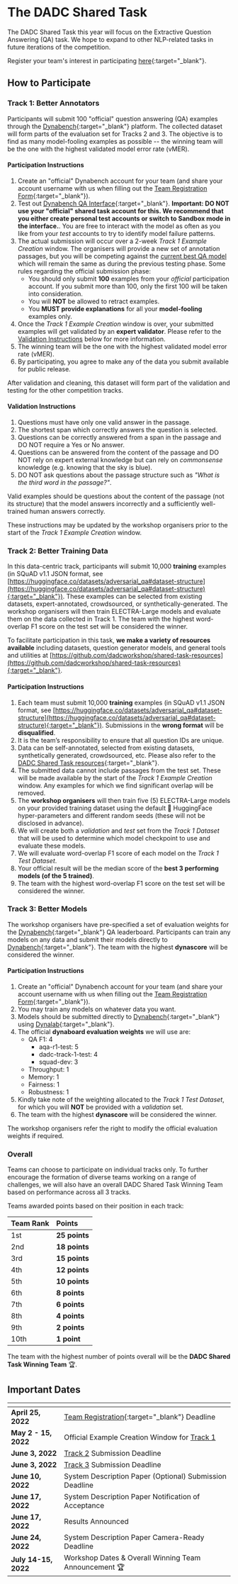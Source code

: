 # The DADC Shared Task
The DADC Shared Task this year will focus on the Extractive Question Answering (QA) task. We hope to expand to other NLP-related tasks in future iterations of the competition.

Register your team's interest in participating [here](https://docs.google.com/forms/d/e/1FAIpQLSfKXEFdkgkvxzZfvtT7EXhmzHjpzTYldca76Fd4P8APfvyGBA/viewform){:target="_blank"}.


## How to Participate
### Track 1: Better Annotators
Participants will submit 100 "official" question answering (QA) examples through the [Dynabench](https://dynabench.org/tasks/qa){:target="_blank"} platform. The collected dataset will form parts of the evaluation set for Tracks 2 and 3. The objective is to find as many model-fooling examples as possible -- the winning team will be the one with the highest validated model error rate (vMER).

#### Participation Instructions
1. Create an "official" Dynabench account for your team (and share your account username with us when filling out the [Team Registration Form](https://docs.google.com/forms/d/e/1FAIpQLSfKXEFdkgkvxzZfvtT7EXhmzHjpzTYldca76Fd4P8APfvyGBA/viewform){:target="_blank"}).
1. Test out [Dynabench QA Interface](https://dynabench.org/tasks/qa/create){:target="_blank"}. **Important: DO NOT use your "official" shared task account for this. We recommend that you either create personal test accounts or switch to Sandbox mode in the interface.**. You are free to interact with the model as often as you like from your *test* accounts to try to identify model failure patterns.
1. The actual submission will occur over a 2-week *Track 1 Example Creation* window. The organisers will provide a new set of annotation passages, but you will be competing against the [current best QA model](https://dynabench.org/models/109) which will remain the same as during the previous testing phase. Some rules regarding the official submission phase:
    * You should only submit **100** examples from your *official* participation account. If you submit more than 100, only the first 100 will be taken into consideration.
    * You will **NOT** be allowed to retract examples.
    * You **MUST provide explanations** for all your **model-fooling** examples only.
1. Once the *Track 1 Example Creation* window is over, your submitted examples will get validated by an **expert validator**. Please refer to the [Validation Instructions](/shared-task.html#validation-instructions) below for more information.
1. The winning team will be the one with the highest validated model error rate (vMER).
1. By participating, you agree to make any of the data you submit available for public release.

After validation and cleaning, this dataset will form part of the validation and testing for the other competition tracks.

#### Validation Instructions

1. Questions must have only one valid answer in the passage.
1. The shortest span which correctly answers the question is selected.
1. Questions can be correctly answered from a span in the passage and DO NOT require a Yes or No answer.
1. Questions can be answered from the content of the passage and DO NOT rely on expert external knowledge but can rely on *commonsense* knowledge (e.g. knowing that the sky is blue).
1. DO NOT ask questions about the passage structure such as *"What is the third word in the passage?"*.

Valid examples should be questions about the content of the passage (not its structure) that the model answers incorrectly and a sufficiently well-trained human answers correctly.

These instructions may be updated by the workshop organisers prior to the start of the *Track 1 Example Creation* window.


### Track 2: Better Training Data
In this data-centric track, participants will submit 10,000 **training** examples (in SQuAD v1.1 JSON format, see [https://huggingface.co/datasets/adversarial_qa#dataset-structure](https://huggingface.co/datasets/adversarial_qa#dataset-structure){:target="_blank"}). These examples can be selected from existing datasets, expert-annotated, crowdsourced, or synthetically-generated. The workshop organisers will then train ELECTRA-Large models and evaluate them on the data collected in Track 1. The team with the highest word-overlap F1 score on the test set will be considered the winner.

To facilitate participation in this task, **we make a variety of resources available** including datasets, question generator models, and general tools and utilities at [https://github.com/dadcworkshop/shared-task-resources](https://github.com/dadcworkshop/shared-task-resources){:target="_blank"}.

#### Participation Instructions
1. Each team must submit 10,000 **training** examples (in SQuAD v1.1 JSON format, see [https://huggingface.co/datasets/adversarial_qa#dataset-structure](https://huggingface.co/datasets/adversarial_qa#dataset-structure){:target="_blank"}). Submissions in the **wrong format** will be **disqualified**.
1. It is the team’s responsibility to ensure that all question IDs are unique.
1. Data can be self-annotated, selected from existing datasets, synthetically generated, crowdsourced, etc. Please also refer to the [DADC Shared Task resources](https://github.com/dadcworkshop/shared-task-resources){:target="_blank"}.
1. The submitted data cannot include passages from the test set. These will be made available by the start of the *Track 1 Example Creation* window. Any examples for which we find significant overlap will be removed.
1. The **workshop organisers** will then train five (5) ELECTRA-Large models on your provided training dataset using the default 🤗 HuggingFace hyper-parameters and different random seeds (these will not be disclosed in advance).
1. We will create both a *validation* and *test* set from the *Track 1 Dataset* that will be used to determine which model checkpoint to use and evaluate these models.
1. We will evaluate word-overlap F1 score of each model on the *Track 1 Test Dataset*.
1. Your official result will be the median score of the **best 3 performing models (of the 5 trained)**.
1. The team with the highest word-overlap F1 score on the test set will be considered the winner.


### Track 3: Better Models
The workshop organisers have pre-specified a set of evaluation weights for the [Dynabench](https://dynabench.org/tasks/qa){:target="_blank"} QA leaderboard. Participants can train any models on any data and submit their models directly to [Dynabench](https://dynabench.org/tasks/qa){:target="_blank"}. The team with the highest **dynascore** will be considered the winner.

#### Participation Instructions
1. Create an "official" Dynabench account for your team (and share your account username with us when filling out the [Team Registration Form](https://docs.google.com/forms/d/e/1FAIpQLSfKXEFdkgkvxzZfvtT7EXhmzHjpzTYldca76Fd4P8APfvyGBA/viewform){:target="_blank"}).
1. You may train any models on whatever data you want.
1. Models should be submitted directly to [Dynabench](https://dynabench.org/tasks/qa){:target="_blank"} using [Dynalab](https://github.com/facebookresearch/dynalab){:target="_blank"}.
1. The official **dynaboard evaluation weights** we will use are:
    * QA F1: 4
        * aqa-r1-test: 5
        * dadc-track-1-test: 4
        * squad-dev: 3
    * Throughput: 1
    * Memory: 1
    * Fairness: 1
    * Robustness: 1
1. Kindly take note of the weighting allocated to the *Track 1 Test Dataset*, for which you will **NOT** be provided with a *validation* set.
1. The team with the highest **dynascore** will be considered the winner.

The workshop organisers refer the right to modify the official evaluation weights if required.

### Overall
Teams can choose to participate on individual tracks only. To further encourage the formation of diverse teams working on a range of challenges, we will also have an overall DADC Shared Task Winning Team based on performance across all 3 tracks.

Teams awarded points based on their position in each track:

| Team Rank     | Points                                               |
|:--------------|:-------------------------------------------------------|
| 1st | **25 points** |
| 2nd | **18 points** |
| 3rd | **15 points** |
| 4th | **12 points** |
| 5th | **10 points** |
| 6th | **8 points** |
| 7th | **6 points** |
| 8th | **4 points** |
| 9th | **2 points** |
| 10th | **1 point** |

The team with the highest number of points overall will be the **DADC Shared Task Winning Team** 🏆.

## Important Dates

| <!-- -->              | <!-- -->                                               |
|:----------------------|:-------------------------------------------------------|
| **April 25, 2022**    | [Team Registration](https://docs.google.com/forms/d/e/1FAIpQLSfKXEFdkgkvxzZfvtT7EXhmzHjpzTYldca76Fd4P8APfvyGBA/viewform){:target="_blank"} Deadline |
| **May 2 - 15, 2022**  | Official Example Creation Window for [Track 1](/shared-task.html#track-1-better-annotators)     |
| **June 3, 2022**       | [Track 2](/shared-task.html#track-2-better-training-data) Submission Deadline          |
| **June 3, 2022**       | [Track 3](/shared-task.html#track-3-better-models) Submission Deadline          |
| **June 10, 2022**       | System Description Paper (Optional) Submission Deadline          |
| **June 17, 2022**       | System Description Paper Notification of Acceptance          |
| **June 17, 2022**       | Results Announced          |
| **June 24, 2022**       | System Description Paper Camera-Ready Deadline          |
| **July 14-15, 2022**  | Workshop Dates & Overall Winning Team Announcement 🏆   |
